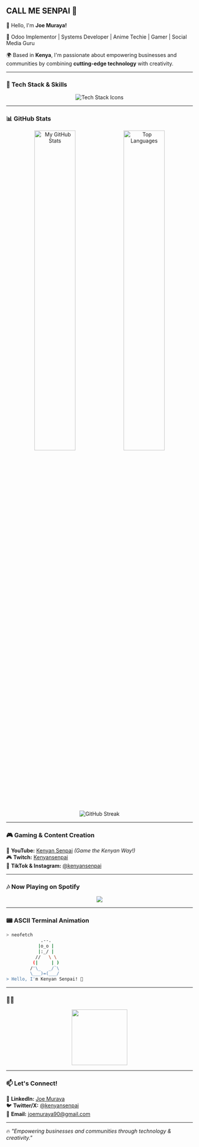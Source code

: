 ## CALL ME SENPAI 👋

👋 Hello, I'm **Joe Muraya!**

🚀 Odoo Implementor | Systems Developer | Anime Techie | Gamer | Social Media Guru

🌍 Based in **Kenya**, I'm passionate about empowering businesses and communities by combining **cutting-edge technology** with creativity.

---

### 🚀 Tech Stack & Skills
<p align="center">
  <img src="https://skillicons.dev/icons?i=python,js,postgres,odoo,aws,linux,github&theme=dark" alt="Tech Stack Icons" />
</p>

---

### 📊 **GitHub Stats**

<p align="center">
  <img alt="My GitHub Stats" width="47%" src="https://github-readme-stats.vercel.app/api?username=murayajoe&show_icons=true&theme=radical" />
  <img alt="Top Languages" width="47%" src="https://github-readme-stats.vercel.app/api/top-langs/?username=murayajoe&layout=compact&theme=radical" />
  <img alt="GitHub Streak" src="https://github-readme-streak-stats.herokuapp.com/?user=murayajoe&theme=radical" />
</p>

---

### 🎮 **Gaming & Content Creation**
🎥 **YouTube:** [Kenyan Senpai](https://www.youtube.com/channel/@kenyansenpai) *(Game the Kenyan Way!)*  
🎮 **Twitch:** [Kenyansenpai](https://www.twitch.tv/kenyansenpai)  
📱 **TikTok & Instagram:** [@kenyansenpai](https://www.tiktok.com/@kenyansenpai)  

---

### 🎶 **Now Playing on Spotify**
<p align="center">
  <img src="https://spotify-github-profile.vercel.app/api/view?uid=YOUR_SPOTIFY_ID&cover_image=true&theme=novatorem&bar_color=53b14f&bar_color_cover=false"/>
</p>

---

### 📟 **ASCII Terminal Animation**
```bash
> neofetch
             .--.
            |o_o |
            |:_/ |
           //   \ \
          (|     | )
         /'\_   _/`\
         \___)=(___/
> Hello, I'm Kenyan Senpai! 🚀
```

---

### 🏃‍♂️ 
<p align="center">
  <img src="https://raw.githubusercontent.com/mayankchaudhary26/Cool-Readme-ideas/master/data/ezgif-4-5378b3789d.gif" width="150" />
</p>

---

### 📫 **Let's Connect!**
💼 **LinkedIn:** [Joe Muraya](https://www.linkedin.com/in/joe-muraya-312400164/)  
🐦 **Twitter/X:** [@kenyansenpai](https://twitter.com/kenyansenpai)  
📩 **Email:** joemuraya90@gmail.com  

---

🔥 _"Empowering businesses and communities through technology & creativity."_
